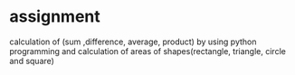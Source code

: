 # assignment
calculation of (sum ,difference, average, product) by using python programming and calculation of areas of shapes(rectangle, triangle, circle and square)
